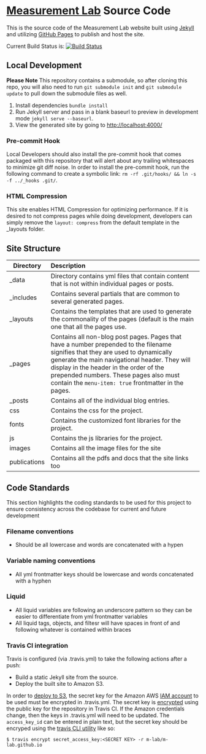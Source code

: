 # [Measurement Lab](http://www.measurementlab.net/) Source Code

This is the source code of the Measurement Lab website built using [Jekyll](http://jekyllrb.com) and utilizing [GitHub Pages](https://pages.github.com/) to publish and host the site.

Current Build Status is: [![Build Status](https://secure.travis-ci.org/m-lab/m-lab.github.io.png?branch=master)](http://travis-ci.org/m-lab/m-lab.github.io)

## Local Development

**Please Note** This repository contains a submodule, so after cloning this repo, you will also need to run `git submodule init` and `git submodule update` to pull down the submodule files as well.

1. Install dependencies `bundle install`
2. Run Jekyll server and pass in a blank baseurl to preview in development mode `jekyll serve --baseurl`.
3. View the generated site by going to [http://localhost:4000/](http://localhost:4000/)

### Pre-commit Hook

Local Developers should also install the pre-commit hook that comes packaged with this repository that will alert about any trailing whitespaces to minimize git diff noise.  In order to install the pre-commit hook, run the following command to create a symbolic link: ``rm -rf .git/hooks/ && ln -s -f ../_hooks .git/``.

### HTML Compression

This site enables HTML Compression for optimizing performance.  If it is desired to not compress pages while doing development, developers can simply remove the ``layout: compress`` from the default template in the _layouts folder.

## Site Structure

| Directory | Description |
| ------------- |:------------- |
| _data | Directory contains yml files that contain content that is not within individual pages or posts. |
| _includes | Contains several partials that are common to several generated pages. |
| _layouts | Contains the templates that are used to generate the commonality of the pages (default is the main one that all the pages use. |
| _pages | Contains all non-blog post pages. Pages that have a number prepended to the filename signifies that they are used to dynamically generate the main navigational header.  They will display in the header in the order of the prepended numbers.  These pages also must contain the `menu-item: true` frontmatter in the pages. |
| _posts | Contains all of the individual blog entries. |
| css | Contains the css for the project. |
| fonts | Contains the customized font libraries for the project. |
| js | Contains the js libraries for the project. |
| images | Contains all the image files for the site |
| publications | Contains all the pdfs and docs that the site links too |

## Code Standards

This section highlights the coding standards to be used for this project to ensure consistency across the codebase for current and future development

### Filename conventions

- Should be all lowercase and words are concatenated with a hypen

### Variable naming conventions

- All yml frontmatter keys should be lowercase and words concatenated with a hyphen

### Liquid

- All liquid variables are following an underscore pattern so they can be easier to differentiate from yml frontmatter variables
- All liquid tags, objects, and filtesr will have spaces in front of and following whatever is contained within braces

### Travis CI integration

Travis is configured (via .travis.yml) to take the following actions after a push:

- Build a static Jekyll site from the source.
- Deploy the built site to Amazon S3.

In order to [deploy to S3](https://docs.travis-ci.com/user/deployment/s3/), the secret key for the Amazon AWS [IAM account](https://aws.amazon.com/iam/) to be used must be encrypted in .travis.yml. The secret key is [encrypted]( https://docs.travis-ci.com/user/encryption-keys/) using the public key for the repository in Travis CI. If the Amazon credentials change, then the keys in .travis.yml will need to be updated. The ```access_key_id``` can be entered in plain text, but the secret key should be encryped using the [travis CLI utility](https://github.com/travis-ci/travis.rb) like so:

```$ travis encrypt secret_access_key:<SECRET KEY> -r m-lab/m-lab.github.io```

